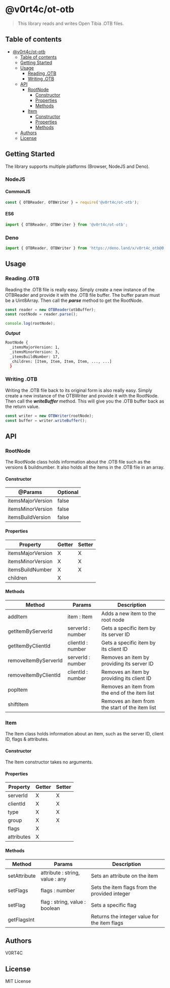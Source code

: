 # @v0rt4c/ot-otb

> This library reads and writes Open Tibia .OTB files. 

## Table of contents

- [@v0rt4c/ot-otb](#v0rt4cot-otb)
    - [Table of contents](#table-of-contents)
    - [Getting Started](#getting-started)
    - [Usage](#usage)
        - [Reading .OTB](#reading-otb)
        - [Writing .OTB](#writing-otb)
    - [API](#api)
      - [RootNode](#rootnode)
        - [Constructor](#constructor)
        - [Properties](#properties)
        - [Methods](#methods)
      - [Item](#item)
        - [Constructor](#constructor)
        - [Properties](#properties)
        - [Methods](#methods)
    - [Authors](#authors)
    - [License](#license)

## Getting Started
The library supports multiple platforms (Browser, NodeJS and Deno).

### NodeJS

#### CommonJS
```js
const { OTBReader, OTBWriter } = require('@v0rt4c/ot-otb');
```

#### ES6
```js
import { OTBReader, OTBWriter } from '@v0rt4c/ot-otb';
```

### Deno
```ts
import { OTBReader, OTBWriter } from 'https://deno.land/x/v0rt4c_otb@0.1.0/mod.ts';
```

## Usage

### Reading .OTB
Reading the .OTB file is really easy. Simply create a new instance of the OTBReader and provide it with the 
.OTB file buffer. The buffer param must be a Uint8Array. Then call the ***parse*** method to get the RootNode.
```ts
const reader = new OTBReader(otbBuffer);
const rootNode = reader.parse();

console.log(rootNode);
```

***Output***
```sh
RootNode {
  _itemsMajorVersion: 1,
  _itemsMinorVersion: 3,
  _itemsBuildNumber: 17,
  _children: [Item, Item, Item, Item, ..., ...]
  }
```

### Writing .OTB
Writing the .OTB file back to its original form is also really easy. Simply create a new instance of the OTBWriter and provide
it with the RootNode. Then call the ***writeBuffer*** method. This will give you the .OTB buffer back as the return value.
```ts
const writer = new OTBWriter(rootNode);
const buffer = writer.writeBuffer();
```

## API


### RootNode
The RootNode class holds information about the .OTB file such as the versions & buildnumber.
It also holds all the items in the .OTB file in an array.

#### Constructor

| @Params           | Optional |
|-------------------|----------|
| itemsMajorVersion | false    |
| itemsMinorVersion | false    |
| itemsBuildVersion | false    |

#### Properties
| Property          | Getter | Setter |
|-------------------|--------|--------|
| itemsMajorVersion | X      | X      |
| itemsMinorVersion | X      | X      |
| itemsBuildNumber  | X      | X      |
| children          | X      |        |

#### Methods

| Method               | Params            | Description                                     |
|----------------------|-------------------|-------------------------------------------------|
| addItem              | item : Item       | Adds a new item to the root node                |
| getItemByServerId    | serverId : number | Gets a specific item by its server ID           |
| getItemByClientId    | clientId : number | Gets a specific item by its client ID           |
| removeItemByServerId | serverId : number | Removes an item by providing its server ID      |
| removeItemByClientId | clientId : number | Removes an item by providing its client ID      |
| popItem              |                   | Removes an item from the end of the item list   |
| shiftItem            |                   | Removes an item from the start of the item list |

### Item
The Item class holds information about an item, such as the server ID, client ID, flags & attributes.

#### Constructor
The Item constructor takes no arguments.

#### Properties
| Property   | Getter | Setter |
|------------|--------|--------|
| serverId   | X      | X      |
| clientId   | X      | X      |
| type       | X      | X      |
| group      | X      | X      |
| flags      | X      |        |
| attributes | X      |        |

#### Methods

| Method           | Params                          | Description                                     |
|------------------|---------------------------------|-------------------------------------------------|
| setAttribute     | attribute : string, value : any | Sets an attribute on the item                   |
| setFlags         | flags : number                  | Sets the item flags from the provided integer   |
| setFlag          | flag : string, value : boolean  | Sets a specific flag                            |
| getFlagsInt      |                                 | Returns the integer value for the item flags    |

## Authors
V0RT4C

## License
MIT License